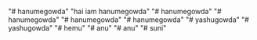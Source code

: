 "# hanumegowda" 
"hai iam hanumegowda" 
"# hanumegowda" 
"# hanumegowda" 
"# hanumegowda" 
"# hanumegowda" 
"# yashugowda" 
"# yashugowda" 
"# hemu" 
"# anu" 
"# anu" 
"# suni" 
